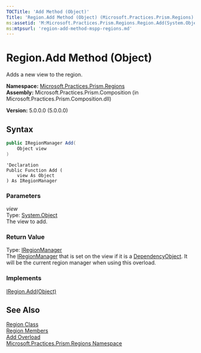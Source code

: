 ```yaml
---
TOCTitle: 'Add Method (Object)'
Title: 'Region.Add Method (Object) (Microsoft.Practices.Prism.Regions)'
ms:assetid: 'M:Microsoft.Practices.Prism.Regions.Region.Add(System.Object)'
ms:mtpsurl: 'region-add-method-mspp-regions.md'
---
```

# Region.Add Method (Object)

Adds a new view to the region.

**Namespace:** [Microsoft.Practices.Prism.Regions](/patterns-practices/reference/mspp-regions-namespace)  
**Assembly:** Microsoft.Practices.Prism.Composition (in Microsoft.Practices.Prism.Composition.dll)

**Version:** 5.0.0.0 (5.0.0.0)

## Syntax
```C#
public IRegionManager Add(
	Object view
)
```

```VB
'Declaration
Public Function Add ( 
	view As Object
) As IRegionManager
```

### Parameters

*view*  
Type: [System.Object](http://msdn.microsoft.com/en-us/library/e5kfa45b)  
The view to add.

### Return Value

Type: [IRegionManager](/patterns-practices/reference/iregionmanager-interface-mspp-regions)  
The [IRegionManager](/patterns-practices/reference/iregionmanager-interface-mspp-regions) that is set on the view if it is a [DependencyObject](http://msdn.microsoft.com/en-us/library/ms589309). It will be the current region manager when using this overload.
### Implements

[IRegion.Add(Object)](/patterns-practices/reference/iregion-add-method-object-mspp-regions)

## See Also

[Region Class](/patterns-practices/reference/region-class-mspp-regions)  
[Region Members](/patterns-practices/reference/region-members-mspp-regions)  
[Add Overload](/patterns-practices/reference/region-add-method-mspp-regions)  
[Microsoft.Practices.Prism.Regions Namespace](/patterns-practices/reference/mspp-regions-namespace)<br/>

